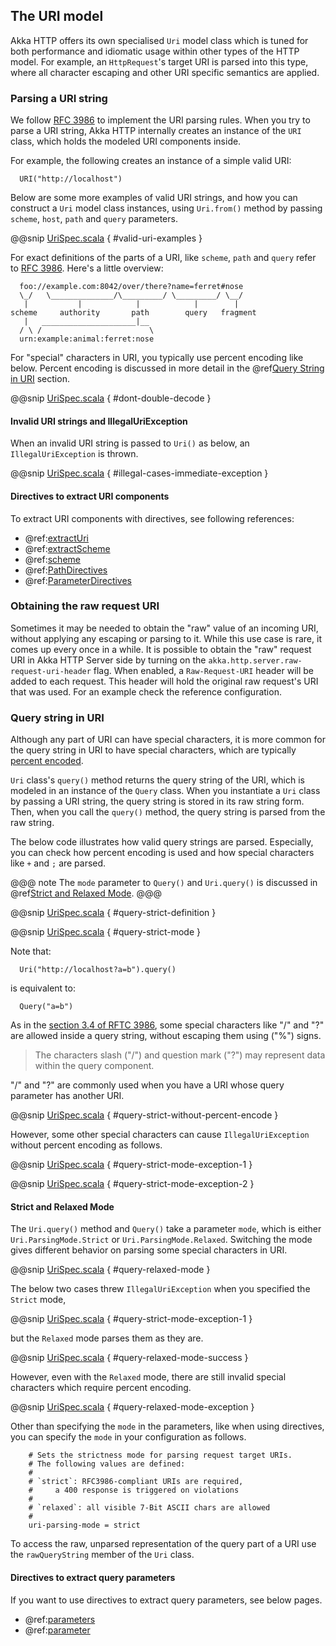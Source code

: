 ## The URI model

Akka HTTP offers its own specialised `Uri` model class which is tuned for both performance and idiomatic usage within
other types of the HTTP model. For example, an `HttpRequest`'s target URI is parsed into this type, where all character
escaping and other URI specific semantics are applied.

### Parsing a URI string

We follow [RFC 3986](http://tools.ietf.org/html/rfc3986#section-1.1.2) to implement the URI parsing rules.
When you try to parse a URI string, Akka HTTP internally creates an instance of the `URI` class, which holds the modeled URI components inside.

For example, the following creates an instance of a simple valid URI:

```
  URI("http://localhost")
```

Below are some more examples of valid URI strings, and how you can construct a `Uri` model class instances,
using `Uri.from()` method by passing `scheme`, `host`, `path` and `query` parameters.

@@snip [UriSpec.scala](../../../../../../../akka-http-core/src/test/scala/akka/http/scaladsl/model/UriSpec.scala) { #valid-uri-examples }

For exact definitions of the parts of a URI, like `scheme`, `path` and `query` refer to [RFC 3986](http://tools.ietf.org/html/rfc3986#section-1.1.2).
Here's a little overview:

```
  foo://example.com:8042/over/there?name=ferret#nose
  \_/   \______________/\_________/ \_________/ \__/
   |           |            |            |        |
scheme     authority       path        query   fragment
   |   _____________________|__
  / \ /                        \
  urn:example:animal:ferret:nose
```

For "special" characters in URI, you typically use percent encoding like below.
Percent encoding is discussed in more detail in the @ref[Query String in URI](#query-string-in-uri) section.

@@snip [UriSpec.scala](../../../../../../../akka-http-core/src/test/scala/akka/http/scaladsl/model/UriSpec.scala) { #dont-double-decode }

#### Invalid URI strings and IllegalUriException

When an invalid URI string is passed to `Uri()` as below, an `IllegalUriException` is thrown.

@@snip [UriSpec.scala](../../../../../../../akka-http-core/src/test/scala/akka/http/scaladsl/model/UriSpec.scala) { #illegal-cases-immediate-exception }

#### Directives to extract URI components

To extract URI components with directives, see following references:

* @ref:[extractUri](../routing-dsl/directives/basic-directives/extractUri.md)
* @ref:[extractScheme](../routing-dsl/directives/scheme-directives/extractScheme.md)
* @ref:[scheme](../routing-dsl/directives/scheme-directives/scheme.md)
* @ref:[PathDirectives](../routing-dsl/directives/path-directives/index.md)
* @ref:[ParameterDirectives](../routing-dsl/directives/parameter-directives/index.md)

### Obtaining the raw request URI

Sometimes it may be needed to obtain the "raw" value of an incoming URI, without applying any escaping or parsing to it.
While this use case is rare, it comes up every once in a while. It is possible to obtain the "raw" request URI in Akka
HTTP Server side by turning on the `akka.http.server.raw-request-uri-header` flag.
When enabled, a `Raw-Request-URI` header will be added to each request. This header will hold the original raw request's
URI that was used. For an example check the reference configuration.

### Query string in URI

Although any part of URI can have special characters, it is more common for the query string in URI to have special characters,
which are typically [percent encoded](https://en.wikipedia.org/wiki/Percent-encoding).

`Uri` class's `query()` method returns the query string of the URI, which is modeled in an instance of the `Query` class.
When you instantiate a `Uri` class by passing a URI string, the query string is stored in its raw string form.
Then, when you call the `query()` method, the query string is parsed from the raw string.

The below code illustrates how valid query strings are parsed.
Especially, you can check how percent encoding is used and how special characters like `+` and `;` are parsed.

@@@ note
The `mode` parameter to `Query()` and `Uri.query()` is discussed in @ref[Strict and Relaxed Mode](#strict-and-relaxed-mode).
@@@

@@snip [UriSpec.scala](../../../../../../../akka-http-core/src/test/scala/akka/http/scaladsl/model/UriSpec.scala) { #query-strict-definition }

@@snip [UriSpec.scala](../../../../../../../akka-http-core/src/test/scala/akka/http/scaladsl/model/UriSpec.scala) { #query-strict-mode }

Note that:

```
  Uri("http://localhost?a=b").query()
```

is equivalent to:

```
  Query("a=b")
```

As in the [section 3.4 of RFTC 3986](http://tools.ietf.org/html/rfc3986#section-3.4),
some special characters like "/" and "?" are allowed inside a query string, without escaping them using ("%") signs.

> The characters slash ("/") and question mark ("?") may represent data within the query component.

"/" and "?" are commonly used when you have a URI whose query parameter has another URI.

@@snip [UriSpec.scala](../../../../../../../akka-http-core/src/test/scala/akka/http/scaladsl/model/UriSpec.scala) { #query-strict-without-percent-encode }

However, some other special characters can cause `IllegalUriException` without percent encoding as follows.

@@snip [UriSpec.scala](../../../../../../../akka-http-core/src/test/scala/akka/http/scaladsl/model/UriSpec.scala) { #query-strict-mode-exception-1 }

@@snip [UriSpec.scala](../../../../../../../akka-http-core/src/test/scala/akka/http/scaladsl/model/UriSpec.scala) { #query-strict-mode-exception-2 }

#### Strict and Relaxed Mode

The `Uri.query()` method and `Query()` take a parameter `mode`, which is either `Uri.ParsingMode.Strict` or `Uri.ParsingMode.Relaxed`.
Switching the mode gives different behavior on parsing some special characters in URI.

@@snip [UriSpec.scala](../../../../../../../akka-http-core/src/test/scala/akka/http/scaladsl/model/UriSpec.scala) { #query-relaxed-mode }

The below two cases threw `IllegalUriException` when you specified the `Strict` mode,

@@snip [UriSpec.scala](../../../../../../../akka-http-core/src/test/scala/akka/http/scaladsl/model/UriSpec.scala) { #query-strict-mode-exception-1 }

but the `Relaxed` mode parses them as they are.

@@snip [UriSpec.scala](../../../../../../../akka-http-core/src/test/scala/akka/http/scaladsl/model/UriSpec.scala) { #query-relaxed-mode-success }

However, even with the `Relaxed` mode, there are still invalid special characters which require percent encoding.

@@snip [UriSpec.scala](../../../../../../../akka-http-core/src/test/scala/akka/http/scaladsl/model/UriSpec.scala) { #query-relaxed-mode-exception }

Other than specifying the `mode` in the parameters, like when using directives, you can specify the `mode` in your configuration as follows.

```
    # Sets the strictness mode for parsing request target URIs.
    # The following values are defined:
    #
    # `strict`: RFC3986-compliant URIs are required,
    #     a 400 response is triggered on violations
    #
    # `relaxed`: all visible 7-Bit ASCII chars are allowed
    #
    uri-parsing-mode = strict
```

To access the raw, unparsed representation of the query part of a URI use the `rawQueryString` member of the `Uri` class.

#### Directives to extract query parameters

If you want to use directives to extract query parameters, see below pages.

* @ref:[parameters](../routing-dsl/directives/parameter-directives/parameters.md)
* @ref:[parameter](../routing-dsl/directives/parameter-directives/parameter.md)
